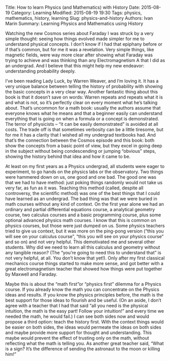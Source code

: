 Title: How to learn Physics (and Mathematics) with History
Date: 2015-08-19
Category: Learning
Modified: 2015-08-19 19:30
Tags: physics, mathematics, history, learning
Slug: physics-and-history
Authors: Ivan Marin
Summary: Learning Physics and Mathematics using History

Watching the new Cosmos series about Faraday I was struck by a very simple thought: seeing how things evolved made simpler for me to understand physical concepts. I don’t know if I had that epiphany before or if that’s common, but for me it was a revelation. Very simple things, like magnetic fields, were way more clear after showing what Faraday was trying to achieve and was thinking than any Electromagnetism A that I did as an undergrad. And I believe that this might help my new endeavor: understanding probability deeply.

I’ve been reading Lady Luck, by Warren Weaver, and I’m loving it. It has a very unique balance between telling the history of probability with showing the basic concepts in a very clear way. Another fantastic thing about this book is that it doesn’t save on words: Warren repeats and repeats what it is and what is not, so it’s perfectly clear on every moment what he’s talking about. That’s uncommon for a math book: usually the authors assume that everyone knows what he means and that a beginner easily can understand everything that is going on when a formula or a concept is demonstrated. The terror of physicists – “it can be easily demonstrated” is avoided at all costs. The trade off is that sometimes verbosity can be a little tiresome, but for me it has a clarity that I wished all my undergrad textbooks had. And that’s the connection between the Cosmos episode and this book: both show the concepts from a basic point of view, but they excel in going deep in the subject without being condescending or jumping “obvious” steps, showing the history behind that idea and how it came to be.

At least on my first years as a Physics undergrad, all students were eager to experiment, to go hands on the physics labs or the observatory. Two things were hammered down on us, one good and one bad. The good one was that we had to have method: just poking things randomly would not take us very far, as fun as it was. Teaching this method (called, despite all controversy, the scientific method) was one of the best things that I could have learned as an undergrad. The bad thing was that we were buried in math courses without any kind of context. On the first year alone we had an ordinary and partial differential equations course, a analytical geometry course, two calculus courses and a basic programming course, plus some optional advanced physics math courses. I know that this is common on physics courses, but those were just dumped on us. Some physics teachers tried to give us context, but it was more on the ping-pong version (“this you will see on your calculus course”, “this you will see on your physics course” and so on) and not very helpful. This demotivated me and several other students. Why did we need to learn all this calculus and geometry without any tangible reason? (The “you’re going to need this to understand that” is not very helpful, at all. You don’t know that yet!). Only after my first classical mechanics course things started to make more sense, and got better with a great electromagnetism teacher that showed how things were put together by Maxwell and Faraday.

Maybe this is about the “math first”or “physics first” dilemma for a Physics course. If you already know the math you can concentrate on the Physics ideas and results. If you know the physics principles before, the math is the best support for those ideas to flourish and be useful. (On an aside, I don’t agree with a teacher that I had that said “all you need is the physical intuition, the math is the easy part! Follow your intuition!” and every time we needed the math, he would fail.) I can see both sides now and would propose a third option: teach the history first. With the context things would be easier on both sides, the ideas would permeate the ideas on both sides and maybe provide more support for thought and understanding. This maybe would prevent the effect of trusting only on the math, without reflecting what the math is telling you. As another great teacher said, “What is a sign? It’s the difference of sending the astronaut to the moon or killing him!”

